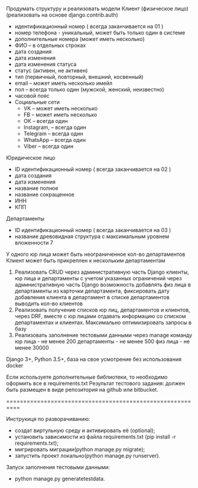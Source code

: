
Продумать структуру и реализовать модели
Клиент (физическое лицо) (реализовать на основе django.contrib.auth)
- идентификационный номер ( всегда заканчивается на 01 )
- номер телефона - уникальный, может быть только один в системе
- дополнительные номера (может иметь несколько)
- ФИО – в отдельных строках
- дата создания
- дата изменения
- дата изменения статуса
- статус (активен, не активен)
- тип (первичный, повторный, внешний, косвенный)
- email – может иметь несколько имейл
- пол – всегда только один (мужской, женский, неизвестно)
- часовой пояс 
- Социальные сети 
    - VK – может иметь несколько
    - FB – может иметь несколько
    - ОК –  всегда один
    - Instagram, – всегда один
    - Telegram –  всегда один
    - WhatsApp – всегда один
    - Viber –  всегда один

 Юридическое лицо
- ID идентификационный номер ( всегда заканчивается на 02 )
- дата создания
- дата изменения
- название полное
- название сокращенное
- ИНН
- КПП

Департаменты
- ID идентификационный номер ( всегда заканчивается на 03 )
- название
 древовидная структура с максимальным уровнем вложенности 7

У одного юр лица может быть неограниченное кол-во департаментов
Клиент может быть прикреплен к нескольким департаментам

1. Реализовать CRUD через административную часть Django
клиенты, юр лица и департаменты с учетом указанных ограничений через административную часть Django
возможность добавлять физ лица в департаменты из карточки департамента, фиксировать дату добавления клиента в департамент
в списке департаментов выводить кол-во клиентов
2. Реализовать получение списков юр лиц, департаментов и клиентов, через DRF, вместе с юр лицами отдавать информацию со списком департаментах и клиентах. Максимально оптимизировать запросы в базу
3. Реализовать заполнение тестовыми данными
через manage команду
юр лица - не менее 200
департаменты - не менее 500
физ лица - не менее 30000

Django 3+, Python 3.5+, база на свое усмотрение
без использования docker

Если используете дополнительные библиотеки, то необходимо оформить все в requirements.txt
Результат тестового задания: должен быть размещен в виде репозитория на github или bitbucket.

==========================================================

Инструкиця по разворачиванию:
- создат виртульную среду и активировать её (optional);
- установить зависимости из файла requirements.txt (pip install -r requirements.txt);
- мигрировать миграции(python manage.py migrate);
- запустить проект локально(python manage.py runserver).

Запуск заполнения тестовыми данными:
- python manage.py generatetestdata.